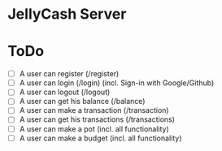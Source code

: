 # JellyCash Server

# ToDo

- [ ] A user can register (/register)
- [ ] A user can login (/login) (incl. Sign-in with Google/Github)
- [ ] A user can logout (/logout)
- [ ] A user can get his balance (/balance)
- [ ] A user can make a transaction (/transaction)
- [ ] A user can get his transactions (/transactions)
- [ ] A user can make a pot (incl. all functionality)
- [ ] A user can make a budget (incl. all functionality)
